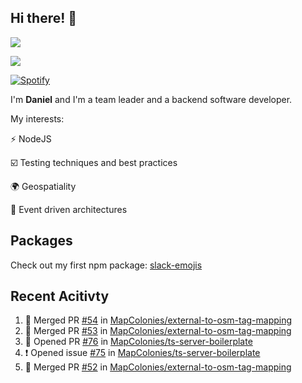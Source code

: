 ## Hi there! 👋
<p>
  <img src="https://i.imgur.com/agb7xe9.png" />
</p>
<p>
  <img src="https://github-readme-stats.vercel.app/api?username=syncush&theme=tokyonight">
</p>

[![Spotify](https://novatorem-rust.vercel.app/api/spotify)](https://open.spotify.com/user/syncush)

I'm **Daniel** and I'm a team leader and a backend software developer.

My interests:

⚡ NodeJS

☑️ Testing techniques and best practices

🌍 Geospatiality

🧠 Event driven architectures

## Packages
Check out my first npm package: [slack-emojis](https://www.npmjs.com/package/slack-emojis)

## Recent Acitivty
<!--START_SECTION:activity-->
1. 🎉 Merged PR [#54](https://github.com/MapColonies/external-to-osm-tag-mapping/pull/54) in [MapColonies/external-to-osm-tag-mapping](https://github.com/MapColonies/external-to-osm-tag-mapping)
2. 🎉 Merged PR [#53](https://github.com/MapColonies/external-to-osm-tag-mapping/pull/53) in [MapColonies/external-to-osm-tag-mapping](https://github.com/MapColonies/external-to-osm-tag-mapping)
3. 💪 Opened PR [#76](https://github.com/MapColonies/ts-server-boilerplate/pull/76) in [MapColonies/ts-server-boilerplate](https://github.com/MapColonies/ts-server-boilerplate)
4. ❗️ Opened issue [#75](https://github.com/MapColonies/ts-server-boilerplate/issues/75) in [MapColonies/ts-server-boilerplate](https://github.com/MapColonies/ts-server-boilerplate)
5. 🎉 Merged PR [#52](https://github.com/MapColonies/external-to-osm-tag-mapping/pull/52) in [MapColonies/external-to-osm-tag-mapping](https://github.com/MapColonies/external-to-osm-tag-mapping)
<!--END_SECTION:activity-->
